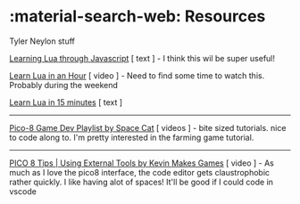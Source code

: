 :material-search-web: Resources
========================
Tyler Neylon stuff

[Learning Lua through Javascript](https://tylerneylon.com/notes/lua_from_js/lua_from_js.html) [ text ] -  I think this wil be super useful!

[Learn Lua in an Hour](https://www.youtube.com/watch?v=S4eNl1rA1Ns)  [ video ] - Need to find some time to watch this. Probably during the weekend

[Learn Lua in 15 minutes](https://tylerneylon.com/a/learn-lua/) [ text ]

---

[Pico-8 Game Dev Playlist by Space Cat](https://www.youtube.com/playlist?list=PLavIQQGm3RCmPt93jcg4LEQTvoZRFf9l0) [ videos ] - bite sized tutorials. nice to code along to. I'm pretty interested in the farming game tutorial.

---

[PICO 8 Tips | Using External Tools by Kevin Makes Games](https://www.youtube.com/watch?v=srPKBhzgZhc) [ video ] - As much as I love the pico8 interface, the code editor gets claustrophobic rather quickly. I like having alot of spaces! It'll be good if I could code in vscode